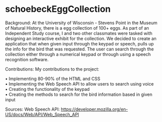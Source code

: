 # schoebeckEggCollection

Background: At the University of Wisconsin - Stevens Point in the Museum of Natural History, there is a egg collection of 100+ eggs. As part of an Independent Study course, I and two other classmates were tasked with designing an interactive exhibit for the collection. We decided to create an application that when given input through the keypad or speech, pulls up the info for the bird that was requested. The user can search through the collection either through a numerical keypad or through using a speech recognition software. 

Contributions: My contributions to the project:

  •	Implementing 80-90% of the HTML and CSS<br>
  •	Implementing the Web Speech API to allow users to search using voice<br>
  •	Creating the functionality of the keypad<br>
  •	Creating the methods to search for the bird information based in given input<br>
  
  
Sources:
  Web Speech API: https://developer.mozilla.org/en-US/docs/Web/API/Web_Speech_API
